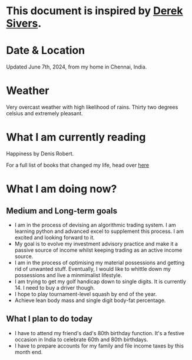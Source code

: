 # This document is inspired by [Derek Sivers](https://sive.rs/now).

# Date & Location  
Updated June 7th, 2024, from my home in Chennai, India.  

# Weather  
Very overcast weather with high likelihood of rains. Thirty two degrees celsius and extremely pleasant. 

# What I am currently reading  
Happiness by Denis Robert.

For a full list of books that changed my life, head over [here](https://adityagovindaraj.github.io/books.html)  

# What I am doing now?

## Medium and Long-term goals ##

- I am in the process of devising an algorithmic trading system. I am learning python and advanced excel to supplement this process. I am excited and looking forward to it.
- My goal is to evolve my investment advisory practice and make it a passive source of income whilst keeping trading as an active income source. 
- I am in the process of optimising my material possessions and getting rid of unwanted stuff. Eventually, I would like to whittle down my possessions and live a minmimalist lifestyle.
- I am trying to get my golf handicap down to single digits. It is currently 14. I need to buy a driver though. 
- I hope to play tournament-level squash by end of the year. 
- Achieve lean body mass and single digit body-fat percentage.

## What I plan to do today ##
- I have to attend my friend's dad's 80th birthday function. It's a festive occasion in India to celebrate 60th and 80th birthdays.
- I have to prepare accounts for my family and file income taxes by this month end.
